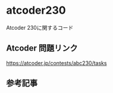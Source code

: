 # atcoder230
Atcoder 230に関するコード

## Atcoder 問題リンク
https://atcoder.jp/contests/abc230/tasks

## 参考記事

